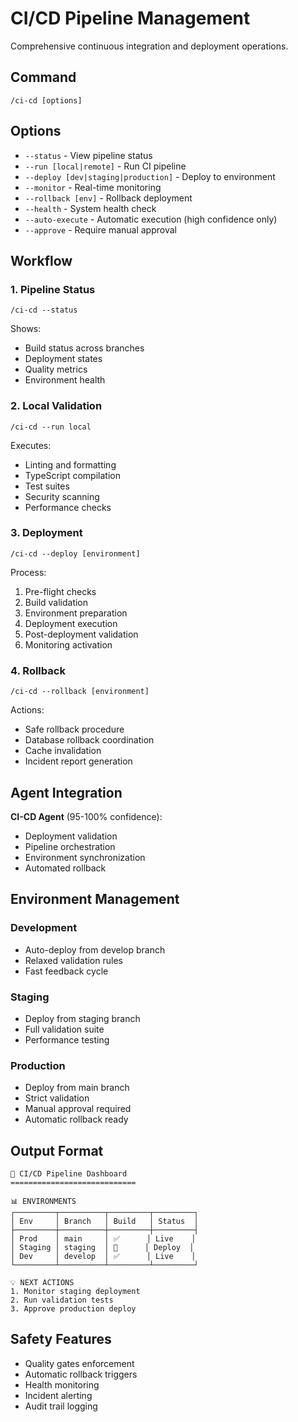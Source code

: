 # CI/CD Pipeline Management

Comprehensive continuous integration and deployment operations.

## Command

```
/ci-cd [options]
```

## Options

- `--status` - View pipeline status
- `--run [local|remote]` - Run CI pipeline
- `--deploy [dev|staging|production]` - Deploy to environment
- `--monitor` - Real-time monitoring
- `--rollback [env]` - Rollback deployment
- `--health` - System health check
- `--auto-execute` - Automatic execution (high confidence only)
- `--approve` - Require manual approval

## Workflow

### 1. Pipeline Status
```
/ci-cd --status
```
Shows:
- Build status across branches
- Deployment states
- Quality metrics
- Environment health

### 2. Local Validation
```
/ci-cd --run local
```
Executes:
- Linting and formatting
- TypeScript compilation
- Test suites
- Security scanning
- Performance checks

### 3. Deployment
```
/ci-cd --deploy [environment]
```
Process:
1. Pre-flight checks
2. Build validation
3. Environment preparation
4. Deployment execution
5. Post-deployment validation
6. Monitoring activation

### 4. Rollback
```
/ci-cd --rollback [environment]
```
Actions:
- Safe rollback procedure
- Database rollback coordination
- Cache invalidation
- Incident report generation

## Agent Integration

**CI-CD Agent** (95-100% confidence):
- Deployment validation
- Pipeline orchestration
- Environment synchronization
- Automated rollback

## Environment Management

### Development
- Auto-deploy from develop branch
- Relaxed validation rules
- Fast feedback cycle

### Staging
- Deploy from staging branch
- Full validation suite
- Performance testing

### Production
- Deploy from main branch
- Strict validation
- Manual approval required
- Automatic rollback ready

## Output Format

```
🚀 CI/CD Pipeline Dashboard
============================

📊 ENVIRONMENTS
┌─────────┬──────────┬─────────┬─────────┐
│ Env     │ Branch   │ Build   │ Status  │
├─────────┼──────────┼─────────┼─────────┤
│ Prod    │ main     │ ✅      │ Live    │
│ Staging │ staging  │ 🔄      │ Deploy  │
│ Dev     │ develop  │ ✅      │ Live    │
└─────────┴──────────┴─────────┴─────────┘

💡 NEXT ACTIONS
1. Monitor staging deployment
2. Run validation tests
3. Approve production deploy
```

## Safety Features

- Quality gates enforcement
- Automatic rollback triggers
- Health monitoring
- Incident alerting
- Audit trail logging
